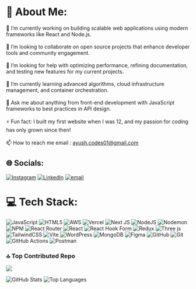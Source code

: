 # 💫 About Me:
🔭 I’m currently working on building scalable web applications using modern frameworks like React and Node.js.<br><br>👯 I’m looking to collaborate on open source projects that enhance developer tools and community engagement.<br><br>🤝 I’m looking for help with optimizing performance, refining documentation, and testing new features for my current projects.<br><br>🌱 I’m currently learning advanced algorithms, cloud infrastructure management, and container orchestration.<br><br>💬 Ask me about anything from front-end development with JavaScript frameworks to best practices in API design.<br><br>⚡ Fun fact: I built my first website when I was 12, and my passion for coding has only grown since then!<br><br>📫 How to reach me email : ayush.codes01@gmail.com


## 🌐 Socials:
[![Instagram](https://img.shields.io/badge/Instagram-%23E4405F.svg?logo=Instagram&logoColor=white)](https://instagram.com/1_ayush_varshney) [![LinkedIn](https://img.shields.io/badge/LinkedIn-%230077B5.svg?logo=linkedin&logoColor=white)](https://linkedin.com/in/ayush-varshneyy) [![email](https://img.shields.io/badge/Email-D14836?logo=gmail&logoColor=white)](mailto:ayush.codes01@gmail.com) 

# 💻 Tech Stack:
![JavaScript](https://img.shields.io/badge/javascript-%23323330.svg?style=flat&logo=javascript&logoColor=%23F7DF1E) ![HTML5](https://img.shields.io/badge/html5-%23E34F26.svg?style=flat&logo=html5&logoColor=white) ![AWS](https://img.shields.io/badge/AWS-%23FF9900.svg?style=flat&logo=amazon-aws&logoColor=white) ![Vercel](https://img.shields.io/badge/vercel-%23000000.svg?style=flat&logo=vercel&logoColor=white) ![Next JS](https://img.shields.io/badge/Next-black?style=flat&logo=next.js&logoColor=white) ![NodeJS](https://img.shields.io/badge/node.js-6DA55F?style=flat&logo=node.js&logoColor=white) ![Nodemon](https://img.shields.io/badge/NODEMON-%23323330.svg?style=flat&logo=nodemon&logoColor=%BBDEAD) ![NPM](https://img.shields.io/badge/NPM-%23CB3837.svg?style=flat&logo=npm&logoColor=white) ![React Router](https://img.shields.io/badge/React_Router-CA4245?style=flat&logo=react-router&logoColor=white) ![React](https://img.shields.io/badge/react-%2320232a.svg?style=flat&logo=react&logoColor=%2361DAFB) ![React Hook Form](https://img.shields.io/badge/React%20Hook%20Form-%23EC5990.svg?style=flat&logo=reacthookform&logoColor=white) ![Redux](https://img.shields.io/badge/redux-%23593d88.svg?style=flat&logo=redux&logoColor=white) ![Three js](https://img.shields.io/badge/threejs-black?style=flat&logo=three.js&logoColor=white) ![TailwindCSS](https://img.shields.io/badge/tailwindcss-%2338B2AC.svg?style=flat&logo=tailwind-css&logoColor=white) ![Vite](https://img.shields.io/badge/vite-%23646CFF.svg?style=flat&logo=vite&logoColor=white) ![WordPress](https://img.shields.io/badge/WordPress-%23117AC9.svg?style=flat&logo=WordPress&logoColor=white) ![MongoDB](https://img.shields.io/badge/MongoDB-%234ea94b.svg?style=flat&logo=mongodb&logoColor=white) ![Figma](https://img.shields.io/badge/figma-%23F24E1E.svg?style=flat&logo=figma&logoColor=white) ![GitHub](https://img.shields.io/badge/github-%23121011.svg?style=flat&logo=github&logoColor=white) ![Git](https://img.shields.io/badge/git-%23F05033.svg?style=flat&logo=git&logoColor=white) ![GitHub Actions](https://img.shields.io/badge/github%20actions-%232671E5.svg?style=flat&logo=githubactions&logoColor=white) ![Postman](https://img.shields.io/badge/Postman-FF6C37?style=flat&logo=postman&logoColor=white)


### 🔝 Top Contributed Repo
![](https://github-contributor-stats.vercel.app/api?username=yourxayush&limit=5&theme=dark&combine_all_yearly_contributions=true)
<!-- Replace YOUR_GITHUB_USERNAME with your actual GitHub username -->
![GitHub Stats](https://github-readme-stats.vercel.app/api?username=YOURxAYUSH&show_icons=true&theme=radical)
![Top Languages](https://github-readme-stats.vercel.app/api/top-langs/?username=YOURxAYUSH&layout=compact)

